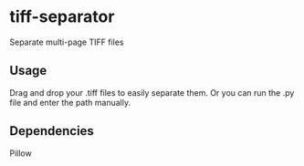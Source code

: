 # tiff-separator
Separate multi-page TIFF files
## Usage
Drag and drop your .tiff files to easily separate them. Or you can run the .py file and enter the path manually.
## Dependencies
Pillow
